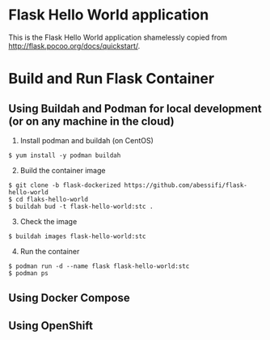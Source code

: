 Flask Hello World application
=============================

This is the Flask Hello World application shamelessly copied from
http://flask.pocoo.org/docs/quickstart/.

# Build and Run Flask Container

## Using Buildah and Podman for local development (or on any machine in the cloud)

1. Install podman and buildah (on CentOS)

```
$ yum install -y podman buildah
```

2. Build the container image

```
$ git clone -b flask-dockerized https://github.com/abessifi/flask-hello-world
$ cd flaks-hello-world
$ buildah bud -t flask-hello-world:stc .
```

3. Check the image

```
$ buildah images flask-hello-world:stc
```

4. Run the container

```
$ podman run -d --name flask flask-hello-world:stc
$ podman ps
```

## Using Docker Compose

## Using OpenShift

